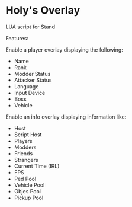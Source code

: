 # Holy's Overlay
LUA script for Stand

Features:

Enable a player overlay displaying the following:
- Name
- Rank
- Modder Status
- Attacker Status
- Language
- Input Device
- Boss
- Vehicle

Enable an info overlay displaying information like:
- Host
- Script Host
- Players
- Modders
- Friends
- Strangers
- Current Time (IRL)
- FPS
- Ped Pool
- Vehicle Pool
- Objes Pool
- Pickup Pool
